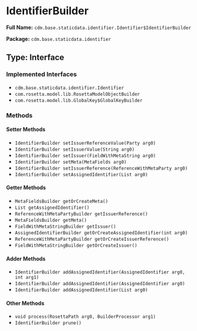 # IdentifierBuilder

**Full Name:** `cdm.base.staticdata.identifier.Identifier$IdentifierBuilder`

**Package:** `cdm.base.staticdata.identifier`

## Type: Interface

### Implemented Interfaces

- `cdm.base.staticdata.identifier.Identifier`
- `com.rosetta.model.lib.RosettaModelObjectBuilder`
- `com.rosetta.model.lib.GlobalKey$GlobalKeyBuilder`

### Methods

#### Setter Methods

- `IdentifierBuilder setIssuerReferenceValue(Party arg0)`
- `IdentifierBuilder setIssuerValue(String arg0)`
- `IdentifierBuilder setIssuer(FieldWithMetaString arg0)`
- `IdentifierBuilder setMeta(MetaFields arg0)`
- `IdentifierBuilder setIssuerReference(ReferenceWithMetaParty arg0)`
- `IdentifierBuilder setAssignedIdentifier(List arg0)`

#### Getter Methods

- `MetaFieldsBuilder getOrCreateMeta()`
- `List getAssignedIdentifier()`
- `ReferenceWithMetaPartyBuilder getIssuerReference()`
- `MetaFieldsBuilder getMeta()`
- `FieldWithMetaStringBuilder getIssuer()`
- `AssignedIdentifierBuilder getOrCreateAssignedIdentifier(int arg0)`
- `ReferenceWithMetaPartyBuilder getOrCreateIssuerReference()`
- `FieldWithMetaStringBuilder getOrCreateIssuer()`

#### Adder Methods

- `IdentifierBuilder addAssignedIdentifier(AssignedIdentifier arg0, int arg1)`
- `IdentifierBuilder addAssignedIdentifier(AssignedIdentifier arg0)`
- `IdentifierBuilder addAssignedIdentifier(List arg0)`

#### Other Methods

- `void process(RosettaPath arg0, BuilderProcessor arg1)`
- `IdentifierBuilder prune()`

